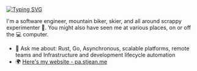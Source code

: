 [![Typing SVG](https://readme-typing-svg.demolab.com?font=Fira+Code&pause=1000&random=true&width=435&lines=Ahoy!+%F0%9F%91%8B)](https://git.io/typing-svg)

I'm a software engineer, mountain biker, skier, and all around scrappy experimenter 🧪. You might also have seen me at various places, on or off the 💻 computer.

- 💬 Ask me about: Rust, Go, Asynchronous, scalable platforms, remote teams and Infrastructure and development lifecycle automation
- 🌍 [Here's my website - pa.stjean.me](https://pa.stjean.me)
